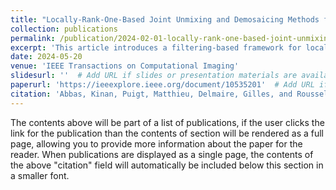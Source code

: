 ```yaml
---
title: "Locally-Rank-One-Based Joint Unmixing and Demosaicing Methods for Snapshot Spectral Images. Part II: A Filtering-Based Framework"
collection: publications
permalink: /publication/2024-02-01-locally-rank-one-based-joint-unmixing-and-demosaicing-methods-for-snapshot-spectral-images-part-ii
excerpt: 'This article introduces a filtering-based framework for locally-rank-one-based joint unmixing and demosaicing methods, offering new insights into the processing of snapshot spectral images.'
date: 2024-05-20
venue: 'IEEE Transactions on Computational Imaging'
slidesurl: ''  # Add URL if slides or presentation materials are available
paperurl: 'https://ieeexplore.ieee.org/document/10535201'  # Add URL if the paper is available online
citation: 'Abbas, Kinan, Puigt, Matthieu, Delmaire, Gilles, and Roussel, Gilles. (2024). &quot;Locally-Rank-One-Based Joint Unmixing and Demosaicing Methods for Snapshot Spectral Images. Part II: A Filtering-Based Framework.&quot; <i>IEEE Transactions on Computational Imaging</i>. IEEE.'
---
```


The contents above will be part of a list of publications, if the user clicks the link for the publication than the contents of section will be rendered as a full page, allowing you to provide more information about the paper for the reader. When publications are displayed as a single page, the contents of the above "citation" field will automatically be included below this section in a smaller font.